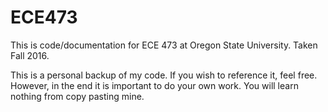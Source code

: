 # ECE473
This is code/documentation for ECE 473 at Oregon State University. Taken Fall 2016.

This is a personal backup of my code. If you wish to reference it, feel free. However, in the end it is important to do your own work. You will learn nothing from copy pasting mine.
